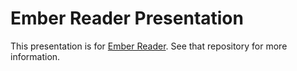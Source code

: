 # Ember Reader Presentation

This presentation is for [Ember Reader](https://github.com/emberjs-seattle/ember-reader). See that repository for more information.